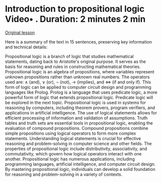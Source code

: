 # Introduction to propositional logic Video• . Duration: 2 minutes 2 min

[Original lesson](https://www.coursera.org/learn/uol-discrete-mathematics/lecture/Ou7AH/introduction-to-propositional-logic)

Here is a summary of the text in 15 sentences, preserving key information and technical details:

Propositional logic is a branch of logic that studies mathematical statements, dating back to Aristotle's original purpose. It serves as the basis for reasoning and rules in constructing mathematical theories. Propositional logic is an algebra of propositions, where variables represent unknown propositions rather than unknown real numbers. The operators used are: ∧ (and), ∨ (or), ¬ (not), → (implies), and ⇔ (if and only if). This form of logic can be applied to computer circuit design and programming languages like Prolog. Prolog is a language that uses predicate logic, a more powerful form of logic that extends propositional logic. Predicate logic will be explored in the next topic. Propositional logic is used in systems for reasoning by computers, including theorem provers, program verifiers, and applications in artificial intelligence. The use of logical statements allows for efficient processing of information and validation of assumptions. Truth tables and truth sets are essential tools in propositional logic, enabling the evaluation of compound propositions. Compound propositions combine simple propositions using logical operators to form more complex statements. Understanding logical statements is crucial for effective reasoning and problem-solving in computer science and other fields. The properties of propositional logic include distributivity, associativity, and commutativity, which govern how logical operators interact with one another. Propositional logic has numerous applications, including programming languages, artificial intelligence, and computer circuit design. By mastering propositional logic, individuals can develop a solid foundation for reasoning and problem-solving in a variety of contexts.

